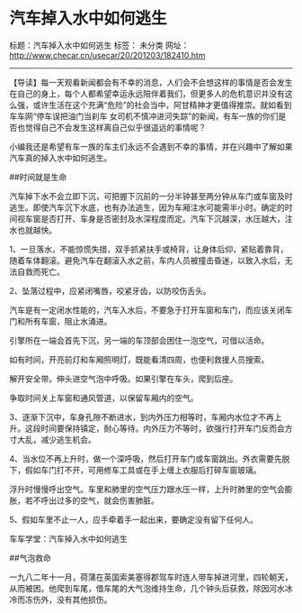 ﻿# 汽车掉入水中如何逃生

标题：汽车掉入水中如何逃生
标签： 未分类
网址：http://www.checar.cn/usecar/20/201203/182410.htm

---

【导读】每一天观看新闻都会有不幸的消息，人们会不会想这样的事情是否会发生在自己的身上，每个人都希望幸运永远陪伴着我们，但更多人的危机意识并没有这么强，或许生活在这个充满“危险”的社会当中，阿甘精神才更值得推崇。就如看到车车网“停车误把油门当刹车 女司机不慎冲进河失踪”的新闻，有车一族的你们是否也觉得自己不会发生这样离自己似乎很遥远的事情呢？

小编我还是希望有车一族的车主们永远不会遇到不幸的事情，并在兴趣中了解如果汽车真的掉入水中如何逃生。
 
##时间就是生命

汽车掉下水不会立即下沉，可把握下沉前的一分半钟甚至两分钟从车门或车窗及时逃生。即使汽车沉下水底，也有办法逃生，因为车厢注水可能需半小时。确定的时间视车窗是否打开、车身是否密封及水深程度而定。汽车下沉越深，水压越大，注水也就越快。

1、一旦落水，不能惊慌失措，双手抓紧扶手或椅背，让身体后仰，紧贴着靠背，随着车体翻滚。避免汽车在翻滚入水之前，车内人员被撞击昏迷，以致入水后，无法自救而死亡。

2、坠落过程中，应紧闭嘴唇，咬紧牙齿，以防咬伤舌头。

汽车是有一定闭水性能的，汽车入水后，不要急于打开车窗和车门，而应该关闭车门和所有车窗，阻止水涌进。

引擎所在一端会首先下沉，另一端的车顶部会困住一泡空气，可借以活命。

如有时间，开亮前灯和车厢照明灯，既能看清四周，也便利救援人员搜索。

解开安全带。伸头进空气泡中呼吸。如果引擎在车头，爬到后座。

争取时间关上车窗和通风管道，以保留车厢内的空气。

3、逐渐下沉中，车身孔隙不断进水，到内外压力相等时，车厢内水位才不再上升。这段时间要保持镇定，耐心等待。内外压力不等时，欲强行打开车门反而会方寸大乱，减少逃生机会。

4、当水位不再上升时，做一个深呼吸，然后打开车门或车窗跳出。外衣需要先脱下，假如车门打不开，可用修车工具或在手上缠上衣服后打碎车窗玻璃。

浮升时慢慢呼出空气。车里和肺里的空气压力跟水压一样，上升时肺里的空气会膨胀，若不呼出过多的空气，就会伤害肺脏。

5、假如车里不止一人，应手牵着手一起出来，要确定没有留下任何人。
 
车车学堂：汽车掉入水中如何逃生

##气泡救命

一九八二年十一月，荷蒲在英国索美塞得郡驾车时连人带车掉进河里，四轮朝天，从而被困。他爬到车尾，借车尾的大气泡维持生命，几个钟头后获救，除因河水冰冷而冻伤外，没有其他损伤。




